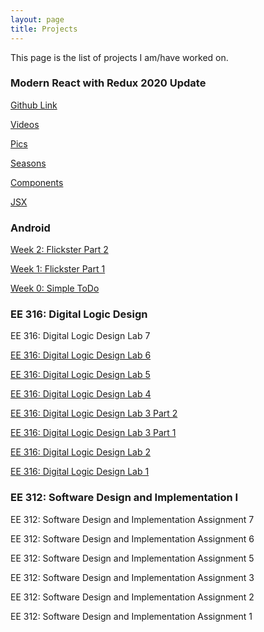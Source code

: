 ```yaml
---
layout: page
title: Projects
---
```


This page is the list of projects I am/have worked on.


### Modern React with Redux 2020 Update

<a href="https://github.com/josephbae96/Udemy-React">Github Link</a>

<a href="https://github.com/josephbae96/Udemy-React/tree/master/videos">Videos</a>

<a href="https://github.com/josephbae96/Udemy-React/tree/master/pics">Pics</a>

<a href="https://github.com/josephbae96/Udemy-React/tree/master/seasons">Seasons</a>

<a href="https://github.com/josephbae96/Udemy-React/tree/master/components">Components</a>

<a href="https://github.com/josephbae96/Udemy-React/tree/master/jsx">JSX</a>

### Android

<a href="http://josephbae.me/Flickster_Part2">Week 2: Flickster Part 2</a>

<a href="http://josephbae.me/Flickster_Part1">Week 1: Flickster Part 1</a>

<a href="http://josephbae.me/SimpleToDo">Week 0: Simple ToDo</a>

### EE 316: Digital Logic Design

EE 316: Digital Logic Design Lab 7

<a href="http://josephbae.me/ee316_lab6">EE 316: Digital Logic Design Lab 6</a>

<a href="http://josephbae.me/ee316_lab5">EE 316: Digital Logic Design Lab 5</a>

<a href="http://josephbae.me/ee316_lab4">EE 316: Digital Logic Design Lab 4</a>

<a href="http://josephbae.me/ee316_lab3_part2">EE 316: Digital Logic Design Lab 3 Part 2</a>

<a href="http://josephbae.me/ee316_lab3_part1">EE 316: Digital Logic Design Lab 3 Part 1</a>

<a href="http://josephbae.me/ee316_lab2">EE 316: Digital Logic Design Lab 2</a>

<a href="http://josephbae.me/ee316_lab1">EE 316: Digital Logic Design Lab 1</a>

### EE 312: Software Design and Implementation I

EE 312: Software Design and Implementation Assignment 7

EE 312: Software Design and Implementation Assignment 6

EE 312: Software Design and Implementation Assignment 5

EE 312: Software Design and Implementation Assignment 3

EE 312: Software Design and Implementation Assignment 2

EE 312: Software Design and Implementation Assignment 1